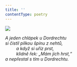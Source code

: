 ```yaml
---
title: ''
contentType: poetry
---
```


<section>

![](../Images/043.jpg)

_A jeden chlápek u Dordrechtu  
si čistil pilkou špínu z nehtů,  
         a když si uříz prst,  
         klidně řek: „Mám jich hrst,“  
a nepřestal s tím u Dordrechtu._

</section>
